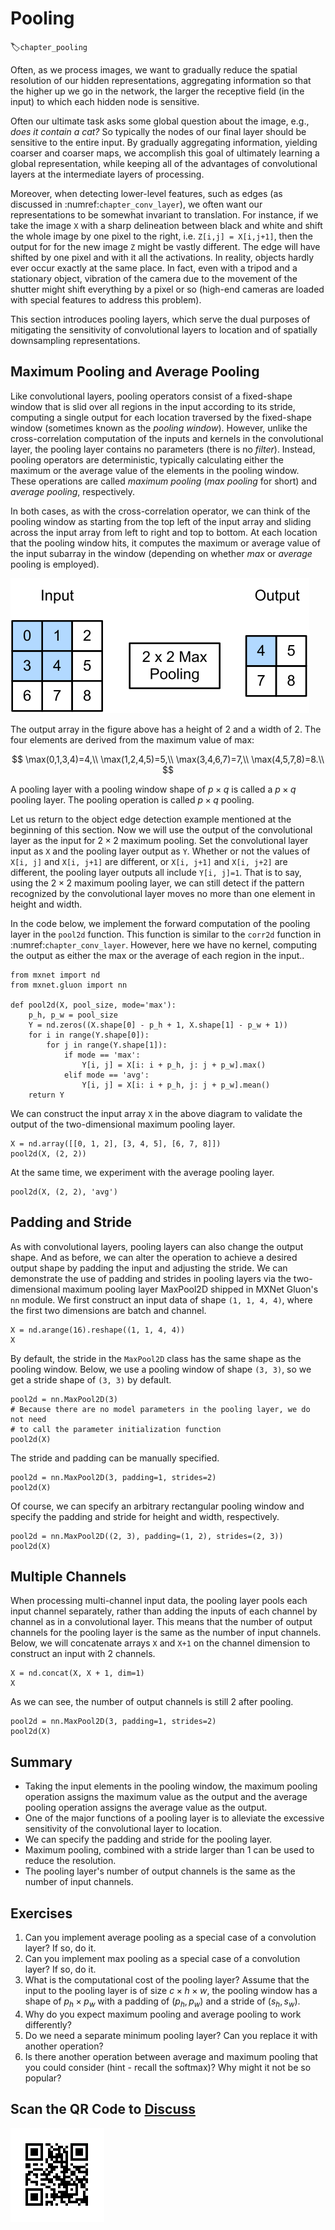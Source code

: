 # Pooling
:label:`chapter_pooling`


Often, as we process images, we want to gradually
reduce the spatial resolution of our hidden representations,
aggregating information so that
the higher up we go in the network,
the larger the receptive field (in the input)
to which each hidden node is sensitive.

Often our ultimate task asks some global question about the image,
e.g., *does it contain a cat?*
So typically the nodes of our final layer should be sensitive
to the entire input.
By gradually aggregating information, yielding coarser and coarser maps,
we accomplish this goal of ultimately learning a global representation,
while keeping all of the advantages of convolutional layers at the intermediate layers of processing.


Moreover, when detecting lower-level features, such as edges
(as discussed in :numref:`chapter_conv_layer`),
we often want our representations to be somewhat invariant to translation.
For instance, if we take the image `X`
with a sharp delineation between black and white
and shift the whole image by one pixel to the right,
i.e. `Z[i,j] = X[i,j+1]`,
then the output for for the new image `Z` might be vastly different.
The edge will have shifted by one pixel and with it all the activations.
In reality, objects hardly ever occur exactly at the same place.
In fact, even with a tripod and a stationary object,
vibration of the camera due to the movement of the shutter
might shift everything by a pixel or so
(high-end cameras are loaded with special features to address this problem).

This section introduces pooling layers,
which serve the dual purposes of
mitigating the sensitivity of convolutional layers to location
and of spatially downsampling representations.

## Maximum Pooling and Average Pooling

Like convolutional layers, pooling operators
consist of a fixed-shape window that is slid over
all regions in the input according to its stride,
computing a single output for each location traversed
by the fixed-shape window (sometimes known as the *pooling window*).
However, unlike the cross-correlation computation
of the inputs and kernels in the convolutional layer,
the pooling layer contains no parameters (there is no *filter*).
Instead, pooling operators are deterministic,
typically calculating either the maximum or the average value
of the elements in the pooling window.
These operations are called *maximum pooling* (*max pooling* for short)
and *average pooling*, respectively.

In both cases, as with the cross-correlation operator,
we can think of the pooling window
as starting from the top left of the input array
and sliding across the input array from left to right and top to bottom.
At each location that the pooling window hits,
it computes the maximum or average
value of the input subarray in the window
(depending on whether *max* or *average* pooling is employed).


![Maximum pooling with a pooling window shape of $2\times 2$. The shaded portions represent the first output element and the input element used for its computation: $\max(0,1,3,4)=4$](../img/pooling.svg)

The output array in the figure above has a height of 2 and a width of 2.
The four elements are derived from the maximum value of $\text{max}$:

$$
\max(0,1,3,4)=4,\\
\max(1,2,4,5)=5,\\
\max(3,4,6,7)=7,\\
\max(4,5,7,8)=8.\\
$$

A pooling layer with a pooling window shape of $p \times q$
is called a $p \times q$ pooling layer.
The pooling operation is called $p \times q$ pooling.

Let us return to the object edge detection example
mentioned at the beginning of this section.
Now we will use the output of the convolutional layer
as the input for $2\times 2$ maximum pooling.
Set the convolutional layer input as `X` and the pooling layer output as `Y`. Whether or not the values of `X[i, j]` and `X[i, j+1]` are different,
or `X[i, j+1]` and `X[i, j+2]` are different,
the pooling layer outputs all include `Y[i, j]=1`.
That is to say, using the $2\times 2$ maximum pooling layer,
we can still detect if the pattern recognized by the convolutional layer
moves no more than one element in height and width.

In the code below, we implement the forward computation
of the pooling layer in the `pool2d` function.
This function is similar to the `corr2d` function
in :numref:`chapter_conv_layer`.
However, here we have no kernel, computing the output
as either the max or the average of each region in the input..

```{.python .input  n=11}
from mxnet import nd
from mxnet.gluon import nn

def pool2d(X, pool_size, mode='max'):
    p_h, p_w = pool_size
    Y = nd.zeros((X.shape[0] - p_h + 1, X.shape[1] - p_w + 1))
    for i in range(Y.shape[0]):
        for j in range(Y.shape[1]):
            if mode == 'max':
                Y[i, j] = X[i: i + p_h, j: j + p_w].max()
            elif mode == 'avg':
                Y[i, j] = X[i: i + p_h, j: j + p_w].mean()
    return Y
```

We can construct the input array `X` in the above diagram to validate the output of the two-dimensional maximum pooling layer.

```{.python .input  n=13}
X = nd.array([[0, 1, 2], [3, 4, 5], [6, 7, 8]])
pool2d(X, (2, 2))
```

At the same time, we experiment with the average pooling layer.

```{.python .input  n=14}
pool2d(X, (2, 2), 'avg')
```

## Padding and Stride

As with convolutional layers, pooling layers
can also change the output shape.
And as before, we can alter the operation to achieve a desired output shape
by padding the input and adjusting the stride.
We can demonstrate the use of padding and strides
in pooling layers via the two-dimensional maximum pooling layer MaxPool2D
shipped in MXNet Gluon's `nn` module.
We first construct an input data of shape `(1, 1, 4, 4)`,
where the first two dimensions are batch and channel.

```{.python .input  n=15}
X = nd.arange(16).reshape((1, 1, 4, 4))
X
```

By default, the stride in the `MaxPool2D` class
has the same shape as the pooling window.
Below, we use a pooling window of shape `(3, 3)`,
so we get a stride shape of `(3, 3)` by default.

```{.python .input  n=16}
pool2d = nn.MaxPool2D(3)
# Because there are no model parameters in the pooling layer, we do not need
# to call the parameter initialization function
pool2d(X)
```

The stride and padding can be manually specified.

```{.python .input  n=7}
pool2d = nn.MaxPool2D(3, padding=1, strides=2)
pool2d(X)
```

Of course, we can specify an arbitrary rectangular pooling window
and specify the padding and stride for height and width, respectively.

```{.python .input  n=8}
pool2d = nn.MaxPool2D((2, 3), padding=(1, 2), strides=(2, 3))
pool2d(X)
```

## Multiple Channels

When processing multi-channel input data,
the pooling layer pools each input channel separately,
rather than adding the inputs of each channel by channel
as in a convolutional layer.
This means that the number of output channels for the pooling layer
is the same as the number of input channels.
Below, we will concatenate arrays `X` and `X+1`
on the channel dimension to construct an input with 2 channels.

```{.python .input  n=9}
X = nd.concat(X, X + 1, dim=1)
X
```

As we can see, the number of output channels is still 2 after pooling.

```{.python .input  n=10}
pool2d = nn.MaxPool2D(3, padding=1, strides=2)
pool2d(X)
```

## Summary

* Taking the input elements in the pooling window, the maximum pooling operation assigns the maximum value as the output and the average pooling operation assigns the average value as the output.
* One of the major functions of a pooling layer is to alleviate the excessive sensitivity of the convolutional layer to location.
* We can specify the padding and stride for the pooling layer.
* Maximum pooling, combined with a stride larger than 1 can be used to reduce the resolution.
* The pooling layer's number of output channels is the same as the number of input channels.


## Exercises

1. Can you implement average pooling as a special case of a convolution layer? If so, do it.
1. Can you implement max pooling as a special case of a convolution layer? If so, do it.
1. What is the computational cost of the pooling layer? Assume that the input to the pooling layer is of size $c\times h\times w$, the pooling window has a shape of $p_h\times p_w$ with a padding of $(p_h, p_w)$ and a stride of $(s_h, s_w)$.
1. Why do you expect maximum pooling and average pooling to work differently?
1. Do we need a separate minimum pooling layer? Can you replace it with another operation?
1. Is there another operation between average and maximum pooling that you could consider (hint - recall the softmax)? Why might it not be so popular?

## Scan the QR Code to [Discuss](https://discuss.mxnet.io/t/2352)

![](../img/qr_pooling.svg)
